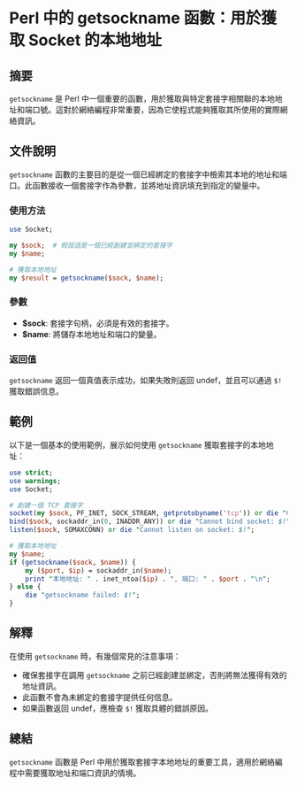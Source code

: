 <!--
Meta Description: # Perl 中的 getsockname 函數：用於獲取 Socket 的本地地址 ## 摘要 `getsockname` 是 Perl 中一個重要的函數，用於獲取與特定套接字相關聯的本地地址和端口號。這對於網絡編程非常重要，因為它使程式能夠獲取其所使用的實際網絡資訊。 ## 文件說明 `gets...
Meta Keywords: getsockname, socket, sock, name, perl
-->

# Perl 中的 getsockname 函數：用於獲取 Socket 的本地地址

## 摘要
`getsockname` 是 Perl 中一個重要的函數，用於獲取與特定套接字相關聯的本地地址和端口號。這對於網絡編程非常重要，因為它使程式能夠獲取其所使用的實際網絡資訊。

## 文件說明
`getsockname` 函數的主要目的是從一個已經綁定的套接字中檢索其本地的地址和端口。此函數接收一個套接字作為參數，並將地址資訊填充到指定的變量中。

### 使用方法
```perl
use Socket;

my $sock;  # 假設這是一個已經創建並綁定的套接字
my $name;

# 獲取本地地址
my $result = getsockname($sock, $name);
```

### 參數
- **$sock**: 套接字句柄，必須是有效的套接字。
- **$name**: 將儲存本地地址和端口的變量。

### 返回值
`getsockname` 返回一個真值表示成功，如果失敗則返回 undef，並且可以通過 `$!` 獲取錯誤信息。

## 範例
以下是一個基本的使用範例，展示如何使用 `getsockname` 獲取套接字的本地地址：

```perl
use strict;
use warnings;
use Socket;

# 創建一個 TCP 套接字
socket(my $sock, PF_INET, SOCK_STREAM, getprotobyname('tcp')) or die "Cannot create socket: $!";
bind($sock, sockaddr_in(0, INADDR_ANY)) or die "Cannot bind socket: $!";
listen($sock, SOMAXCONN) or die "Cannot listen on socket: $!";

# 獲取本地地址
my $name;
if (getsockname($sock, $name)) {
    my ($port, $ip) = sockaddr_in($name);
    print "本地地址: " . inet_ntoa($ip) . ", 端口: " . $port . "\n";
} else {
    die "getsockname failed: $!";
}
```

## 解釋
在使用 `getsockname` 時，有幾個常見的注意事項：
- 確保套接字在調用 `getsockname` 之前已經創建並綁定，否則將無法獲得有效的地址資訊。
- 此函數不會為未綁定的套接字提供任何信息。
- 如果函數返回 undef，應檢查 `$!` 獲取具體的錯誤原因。

## 總結
`getsockname` 函數是 Perl 中用於獲取套接字本地地址的重要工具，適用於網絡編程中需要獲取地址和端口資訊的情境。